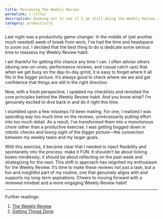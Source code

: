 ```yaml
---
title: Reviewing The Weekly Review
permalink: /:title/
description: Zooming out to see if I am still doing the Weekly Review correctly
category: productivity
---
```


Last night was a productivity game-changer. In the middle of (yet another much needed) week of break from work, I’ve had the time and headspace to zoom out. I decided that the best thing to do is dedicate some serious time to reassess my Weekly Review habit.

I am thankful for getting this chance any time I can. I often advise others (during one-on-ones, performance reviews, and casual catch ups) that when we get busy on the day-to-day grind, it is easy to forget where it all fits in the bigger picture. It’s always good to check where we are and get confidence that things are still in the right direction.

Now, with a fresh perspective, I updated my checklists and revisited the core principles behind the Weekly Review habit. And you know what? I’m genuinely excited to dive back in and do it right this time.

I stumbled upon a few missteps I’d been making. For one, I realized I was spending way too much time on the reviews, unnecessarily putting effort into too much detail. As a result, I’ve transformed them into a monotonous chore rather than a productive exercise. I was getting bogged down in robotic checks and losing sight of the bigger picture—the connection between my weekly tasks and my larger goals.

With this exercise, it became clear that I needed to inject flexibility and spontaneity into the process: make it FUN. It shouldn’t be about ticking boxes mindlessly; it should be about reflecting on the past week and strategizing for the next. This shift in approach has reignited my enthusiasm for the Weekly Review. It’s time to make these reviews not just a task, but a fun and insightful part of my routine, one that genuinely aligns with and supports my long-term aspirations. Cheers to moving forward with a renewed mindset and a more engaging Weekly Review habit!

-----

Further readings:
1. [The Weekly Review](https://todoist.com/productivity-methods/weekly-review)
2. [Getting Things Done](https://www.goodreads.com/book/show/1633.Getting_Things_Done)
